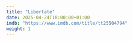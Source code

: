 ```yaml
---
title: "Libertate"
date: 2025-04-24T18:00:00+01:00
imdb: "https://www.imdb.com/title/tt25504794"
weight: 1
---
```

